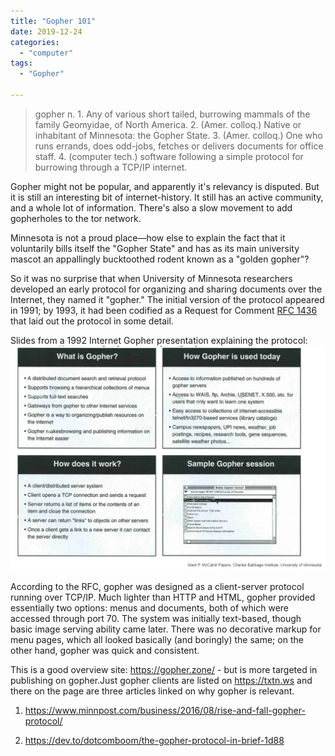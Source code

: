 ```yaml
---
title: "Gopher 101"
date: 2019-12-24
categories:
  - "computer"
tags:
  - "Gopher"

---
```


>gopher n. 1. Any of various short tailed, burrowing mammals of the family Geomyidae, of North America. 2. (Amer. colloq.) Native or inhabitant of Minnesota: the Gopher State. 3. (Amer. colloq.) One who runs errands, does odd-jobs, fetches or delivers documents for office staff. 4. (computer tech.) software following a simple protocol for burrowing through a TCP/IP internet.

Gopher might not be popular, and apparently it's relevancy is disputed. But it is still an interesting bit of internet-history. It still has an active community, and a whole lot of information.
There's also a slow movement to add gopherholes to the tor network.
<!--more-->
Minnesota is not a proud place—how else to explain the fact that it voluntarily bills itself the "Gopher State" and has as its main university mascot an appallingly bucktoothed rodent known as a "golden gopher"?

So it was no surprise that when University of Minnesota researchers developed an early protocol for organizing and sharing documents over the Internet, they named it "gopher." The initial version of the protocol appeared in 1991; by 1993, it had been codified as a Request for Comment [RFC 1436](https://tools.ietf.org/html/rfc1436) that laid out the protocol in some detail.

Slides from a 1992 Internet Gopher presentation explaining the protocol:
![Gopher](https://github.com/fromxt/images/blob/master/gopher.png)

According to the RFC, gopher was designed as a client-server protocol running over TCP/IP. Much lighter than HTTP and HTML, gopher provided essentially two options: menus and documents, both of which were accessed through port 70. The system was initially text-based, though basic image serving ability came later. There was no decorative markup for menu pages, which all looked basically (and boringly) the same; on the other hand, gopher was quick and consistent.


This is a good overview site: https://gopher.zone/ - but is more targeted in publishing on gopher.Just gopher clients are listed on https://txtn.ws and there on the page are three articles linked on why gopher is relevant.


1. https://www.minnpost.com/business/2016/08/rise-and-fall-gopher-protocol/

2. https://dev.to/dotcomboom/the-gopher-protocol-in-brief-1d88
